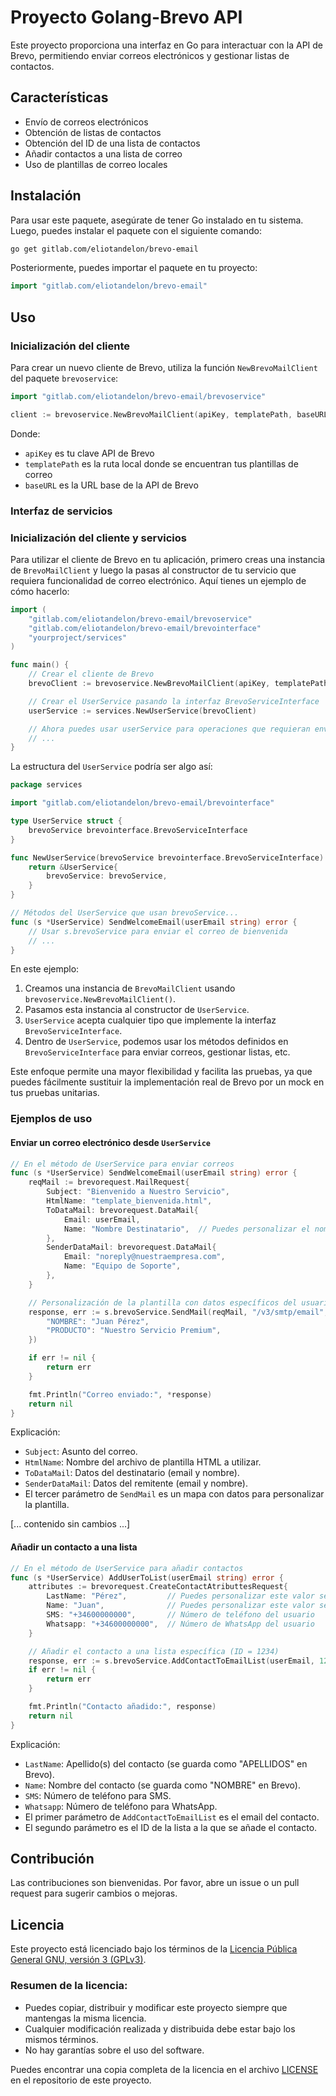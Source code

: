 # Proyecto Golang-Brevo API

Este proyecto proporciona una interfaz en Go para interactuar con la API de Brevo, permitiendo enviar correos electrónicos y gestionar listas de contactos.

## Características

- Envío de correos electrónicos
- Obtención de listas de contactos
- Obtención del ID de una lista de contactos
- Añadir contactos a una lista de correo
- Uso de plantillas de correo locales

## Instalación

Para usar este paquete, asegúrate de tener Go instalado en tu sistema. Luego, puedes instalar el paquete con el siguiente comando:

```bash
go get gitlab.com/eliotandelon/brevo-email
```

Posteriormente, puedes importar el paquete en tu proyecto:

```go
import "gitlab.com/eliotandelon/brevo-email"
```

## Uso

### Inicialización del cliente

Para crear un nuevo cliente de Brevo, utiliza la función `NewBrevoMailClient` del paquete `brevoservice`:

```go
import "gitlab.com/eliotandelon/brevo-email/brevoservice"

client := brevoservice.NewBrevoMailClient(apiKey, templatePath, baseURL)
```

Donde:
- `apiKey` es tu clave API de Brevo
- `templatePath` es la ruta local donde se encuentran tus plantillas de correo
- `baseURL` es la URL base de la API de Brevo

### Interfaz de servicios

### Inicialización del cliente y servicios

Para utilizar el cliente de Brevo en tu aplicación, primero creas una instancia de `BrevoMailClient` y luego la pasas al constructor de tu servicio que requiera funcionalidad de correo electrónico. Aquí tienes un ejemplo de cómo hacerlo:

```go
import (
    "gitlab.com/eliotandelon/brevo-email/brevoservice"
    "gitlab.com/eliotandelon/brevo-email/brevointerface"
    "yourproject/services"
)

func main() {
    // Crear el cliente de Brevo
    brevoClient := brevoservice.NewBrevoMailClient(apiKey, templatePath, baseURL)

    // Crear el UserService pasando la interfaz BrevoServiceInterface
    userService := services.NewUserService(brevoClient)

    // Ahora puedes usar userService para operaciones que requieran envío de correos
    // ...
}
```

La estructura del `UserService` podría ser algo así:

```go
package services

import "gitlab.com/eliotandelon/brevo-email/brevointerface"

type UserService struct {
    brevoService brevointerface.BrevoServiceInterface
}

func NewUserService(brevoService brevointerface.BrevoServiceInterface) *UserService {
    return &UserService{
        brevoService: brevoService,
    }
}

// Métodos del UserService que usan brevoService...
func (s *UserService) SendWelcomeEmail(userEmail string) error {
    // Usar s.brevoService para enviar el correo de bienvenida
    // ...
}
```

En este ejemplo:

1. Creamos una instancia de `BrevoMailClient` usando `brevoservice.NewBrevoMailClient()`.
2. Pasamos esta instancia al constructor de `UserService`.
3. `UserService` acepta cualquier tipo que implemente la interfaz `BrevoServiceInterface`.
4. Dentro de `UserService`, podemos usar los métodos definidos en `BrevoServiceInterface` para enviar correos, gestionar listas, etc.

Este enfoque permite una mayor flexibilidad y facilita las pruebas, ya que puedes fácilmente sustituir la implementación real de Brevo por un mock en tus pruebas unitarias.

### Ejemplos de uso

#### Enviar un correo electrónico desde `UserService`

```go
// En el método de UserService para enviar correos
func (s *UserService) SendWelcomeEmail(userEmail string) error {
    reqMail := brevorequest.MailRequest{
        Subject: "Bienvenido a Nuestro Servicio",
        HtmlName: "template_bienvenida.html",
        ToDataMail: brevorequest.DataMail{
            Email: userEmail,
            Name: "Nombre Destinatario",  // Puedes personalizar el nombre
        },
        SenderDataMail: brevorequest.DataMail{
            Email: "noreply@nuestraempresa.com",
            Name: "Equipo de Soporte",
        },
    }

    // Personalización de la plantilla con datos específicos del usuario
    response, err := s.brevoService.SendMail(reqMail, "/v3/smtp/email", map[string]string{
        "NOMBRE": "Juan Pérez",
        "PRODUCTO": "Nuestro Servicio Premium",
    })

    if err != nil {
        return err
    }

    fmt.Println("Correo enviado:", *response)
    return nil
}
```

Explicación:
- `Subject`: Asunto del correo.
- `HtmlName`: Nombre del archivo de plantilla HTML a utilizar.
- `ToDataMail`: Datos del destinatario (email y nombre).
- `SenderDataMail`: Datos del remitente (email y nombre).
- El tercer parámetro de `SendMail` es un mapa con datos para personalizar la plantilla.

[... contenido sin cambios ...]

#### Añadir un contacto a una lista

```go
// En el método de UserService para añadir contactos
func (s *UserService) AddUserToList(userEmail string) error {
    attributes := brevorequest.CreateContactAtributtesRequest{
        LastName: "Pérez",         // Puedes personalizar este valor según el usuario
        Name: "Juan",              // Puedes personalizar este valor según el usuario
        SMS: "+34600000000",       // Número de teléfono del usuario
        Whatsapp: "+34600000000",  // Número de WhatsApp del usuario
    }

    // Añadir el contacto a una lista específica (ID = 1234)
    response, err := s.brevoService.AddContactToEmailList(userEmail, 1234, attributes)
    if err != nil {
        return err
    }

    fmt.Println("Contacto añadido:", response)
    return nil
}

```

Explicación:
- `LastName`: Apellido(s) del contacto (se guarda como "APELLIDOS" en Brevo).
- `Name`: Nombre del contacto (se guarda como "NOMBRE" en Brevo).
- `SMS`: Número de teléfono para SMS.
- `Whatsapp`: Número de teléfono para WhatsApp.
- El primer parámetro de `AddContactToEmailList` es el email del contacto.
- El segundo parámetro es el ID de la lista a la que se añade el contacto.

## Contribución

Las contribuciones son bienvenidas. Por favor, abre un issue o un pull request para sugerir cambios o mejoras.

## Licencia

Este proyecto está licenciado bajo los términos de la [Licencia Pública General GNU, versión 3 (GPLv3)](https://www.gnu.org/licenses/gpl-3.0.html).

### Resumen de la licencia:

- Puedes copiar, distribuir y modificar este proyecto siempre que mantengas la misma licencia.
- Cualquier modificación realizada y distribuida debe estar bajo los mismos términos.
- No hay garantías sobre el uso del software.

Puedes encontrar una copia completa de la licencia en el archivo [LICENSE](./LICENSE) en el repositorio de este proyecto.


